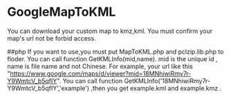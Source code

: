 # GoogleMapToKML
You can download your custom map to kmz,kml.
You must confirm your map's url not be forbid access.

##php
If you want to use,you must put MapToKML.php and pclzip.lib.php to floder.
You can call function GetKMLInfo(mid,name).
mid is the unique id , name is file name and not Chinese.
For example, your url like this "https://www.google.com/maps/d/viewer?mid=18MNhiwiRmy7r-Y9WmtcV_b5qfIY".
You can call function GetKMLInfo('18MNhiwiRmy7r-Y9WmtcV_b5qfIY','example') ,then you get example.kml and example.kmz .

